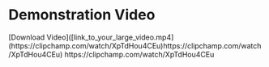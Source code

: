 <h1> Demonstration Video </h1>
[Download Video]([link_to_your_large_video.mp4](https://clipchamp.com/watch/XpTdHou4CEu)https://clipchamp.com/watch/XpTdHou4CEu)
https://clipchamp.com/watch/XpTdHou4CEu


